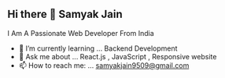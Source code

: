 ## Hi there 👋 Samyak Jain

I Am A Passionate Web Developer From India

- 🌱 I’m currently learning ... Backend Development
- 💬 Ask me about ... React.js , JavaScript , Responsive website
- 📫 How to reach me: ... samyakjain9509@gmail.com


